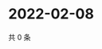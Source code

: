 # 2022-02-08

共 0 条

<!-- BEGIN WEIBO -->
<!-- 最后更新时间 Tue Feb 08 2022 17:00:43 GMT+0800 (China Standard Time) -->

<!-- END WEIBO -->
